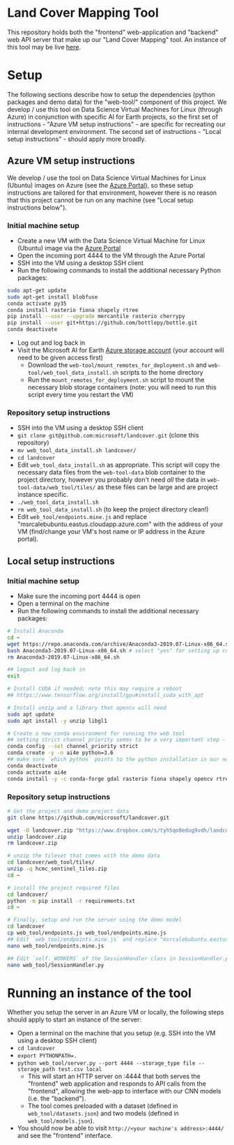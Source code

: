 # Land Cover Mapping Tool

This repository holds both the "frontend" web-application and "backend" web API server that make up our "Land Cover Mapping" tool.
An instance of this tool may be live [here](http://aka.ms/landcoverdemo).


# Setup

The following sections describe how to setup the dependencies (python packages and demo data) for the "web-tool/" component of this project. We develop / use this tool on Data Science Virtual Machines for Linux (through Azure) in conjunction with specific AI for Earth projects, so the first set of instructions - "Azure VM setup instructions" - are specific for recreating our internal development environment. The second set of instructions - "Local setup instructions" - should apply more broadly.

## Azure VM setup instructions

We develop / use the tool on Data Science Virtual Machines for Linux (Ubuntu) images on Azure (see the [Azure Portal](https://portal.azure.com/)), so these setup instructions are tailored for that environment, however there is no reason that this project cannot be run on any machine (see "Local setup instructions below").

### Initial machine setup

- Create a new VM with the Data Science Virtual Machine for Linux (Ubuntu) image via the [Azure Portal](https://ms.portal.azure.com/)
- Open the incoming port 4444 to the VM through the Azure Portal
- SSH into the VM using a desktop SSH client
- Run the following commands to install the additional necessary Python packages:
```bash
sudo apt-get update
sudo apt-get install blobfuse
conda activate py35
conda install rasterio fiona shapely rtree
pip install --user --upgrade mercantile rasterio cherrypy
pip install --user git+https://github.com/bottlepy/bottle.git
conda deactivate
```
- Log out and log back in
- Visit the Microsoft AI for Earth [Azure storage account](https://portal.azure.com/#blade/Microsoft_Azure_Storage/FileShareMenuBlade/overview/storageAccountId/%2Fsubscriptions%2Fc9726640-cf74-4111-92f5-0d1c87564b93%2FresourceGroups%2FLandcover2%2Fproviders%2FMicrosoft.Storage%2FstorageAccounts%2Fmslandcoverstorageeast/path/vm-fileshare) (your account will need to be given access first)
  - Download the `web-tool/mount_remotes_for_deployment.sh` and `web-tool/web_tool_data_install.sh` scripts to the home directory
  - Run the `mount_remotes_for_deployment.sh` script to mount the necessary blob storage containers (note: you will need to run this script every time you restart the VM)

### Repository setup instructions

- SSH into the VM using a desktop SSH client
- `git clone git@github.com:microsoft/landcover.git` (clone this repository)
- `mv web_tool_data_install.sh landcover/`
- `cd landcover`
- Edit `web_tool_data_install.sh` as appropriate. This script will copy the necessary data files from the `web-tool-data` blob container to the project directory,  however you probably don't need _all_ the data in `web-tool-data/web_tool/tiles/` as these files can be large and are project instance specific.
- `./web_tool_data_install.sh`
- `rm web_tool_data_install.sh` (to keep the project directory clean!)
- Edit `web_tool/endpoints.mine.js` and replace "msrcalebubuntu.eastus.cloudapp.azure.com" with the address of your VM (find/change your VM's host name or IP address in the Azure portal).


## Local setup instructions

### Initial machine setup

- Make sure the incoming port 4444 is open
- Open a terminal on the machine 
- Run the following commands to install the additional necessary packages:
```bash
# Install Anaconda
cd ~
wget https://repo.anaconda.com/archive/Anaconda3-2019.07-Linux-x86_64.sh
bash Anaconda3-2019.07-Linux-x86_64.sh # select "yes" for setting up conda init
rm Anaconda3-2019.07-Linux-x86_64.sh

## logout and log back in
exit

# Install CUDA if needed; note this may require a reboot
## https://www.tensorflow.org/install/gpu#install_cuda_with_apt

# Install unzip and a library that opencv will need
sudo apt update
sudo apt install -y unzip libgl1

# Create a new conda environment for running the web tool
## setting strict channel_priority seems to be a very important step - else all the gdal dependencies are very broken
conda config --set channel_priority strict
conda create -y -n ai4e python=3.6
## make sure `which python` points to the python installation in our new environment
conda deactivate
conda activate ai4e
conda install -y -c conda-forge gdal rasterio fiona shapely opencv rtree
``` 

### Repository setup instructions

```bash
# Get the project and demo project data
git clone https://github.com/microsoft/landcover.git

wget -O landcover.zip "https://www.dropbox.com/s/tyh5qo8edog9vdh/landcover.zip?dl=1"
unzip landcover.zip
rm landcover.zip

# unzip the tileset that comes with the demo data 
cd landcover/web_tool/tiles/
unzip -q hcmc_sentinel_tiles.zip
cd ~

# install the project required files
cd landcover/
python -m pip install -r requirements.txt
cd ~

# Finally, setup and run the server using the demo model
cd landcover
cp web_tool/endpoints.js web_tool/endpoints.mine.js
## Edit `web_tool/endpoints.mine.js` and replace "msrcalebubuntu.eastus.cloudapp.azure.com" with the address of your machine
nano web_tool/endpoints.mine.js

## Edit `self._WORKERS` of the SessionHandler class in SessionHandler.py to include the GPU resources you want to use on your machine. By default this is set to use GPU IDs 0 through 4.
nano web_tool/SessionHandler.py
```

# Running an instance of the tool

Whether you setup the server in an Azure VM or locally, the following steps should apply to start an instance of the server:
- Open a terminal on the machine that you setup (e.g. SSH into the VM using a desktop SSH client)
- `cd landcover`
- `export PYTHONPATH=.`
- `python web_tool/server.py --port 4444 --storage_type file --storage_path test.csv local`
  - This will start an HTTP server on :4444 that both serves the "frontend" web application and responds to API calls from the "frontend", allowing the web-app to interface with our CNN models (i.e. the "backend").
  - The tool comes preloaded with a dataset (defined in `web_tool/datasets.json`) and two models (defined in `web_tool/models.json`).
- You should now be able to visit `http://<your machine's address>:4444/` and see the "frontend" interface.